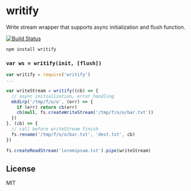 # writify

Write stream wrapper that supports async initialization and flush function.

[![Build Status](https://travis-ci.org/cshum/writify.svg?branch=master)](https://travis-ci.org/cshum/writify)

```
npm install writify
```

### `var ws = writify(init, [flush])`

```js
var writify = require('writify')
...

var writeStream = writify((cb) => {
  // async initialization, error handling
  mkdirp('/tmp/f/o/o', (err) => {
    if (err) return cb(err)
    cb(null, fs.createWriteStream('/tmp/f/o/o/bar.txt'))
  })
}, (cb) => {
  // call before writeStream finish
  fs.rename('/tmp/f/o/o/bar.txt', 'dest.txt', cb)
})

fs.createReadStream('loremipsum.txt').pipe(writeStream)

```

## License

MIT

